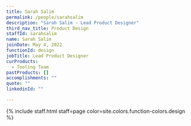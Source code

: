 ```yaml
---
title: Sarah Salim
permalink: /people/sarahsalim
description: "Sarah Salim - Lead Product Designer"
third_nav_title: Product Design
staffId: sarahsalim
name: Sarah Salim
joinDate: May 4, 2022
functionId: design
jobTitle: Lead Product Designer
curProducts:
  - Tooling Team
pastProducts: []
accomplishments: ""
quote: ""
linkedinId: ""

---
```


{% include staff.html staff=page color=site.colors.function-colors.design %}
